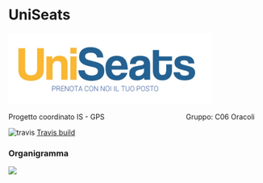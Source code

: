 # UniSeats

<img src="Logo.PNG" title="" alt="Logo buono.PNG" width="405">

Progetto coordinato IS - GPS                                            Gruppo: C06 Oracoli

![travis](https://travis-ci.com/vincenzorusso12/UniSeats.svg?branch=main)
[Travis build](https://travis-ci.com/github/vincenzorusso12/UniSeats)

### Organigramma

![](C:\Users\vince\AppData\Roaming\marktext\images\2021-02-13-10-21-40-image.png)
